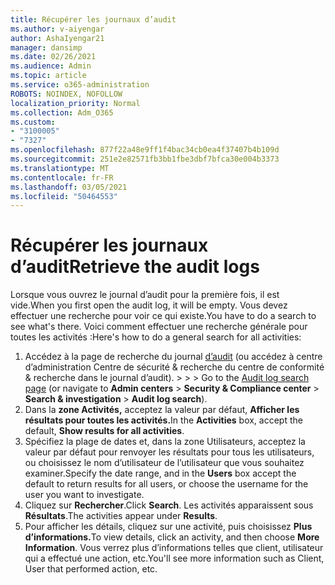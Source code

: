 ```yaml
---
title: Récupérer les journaux d’audit
ms.author: v-aiyengar
author: AshaIyengar21
manager: dansimp
ms.date: 02/26/2021
ms.audience: Admin
ms.topic: article
ms.service: o365-administration
ROBOTS: NOINDEX, NOFOLLOW
localization_priority: Normal
ms.collection: Adm_O365
ms.custom:
- "3100005"
- "7327"
ms.openlocfilehash: 877f22a48e9ff1f4bac34cb0ea4f37407b4b109d
ms.sourcegitcommit: 251e2e82571fb3bb1fbe3dbf7bfca30e004b3373
ms.translationtype: MT
ms.contentlocale: fr-FR
ms.lasthandoff: 03/05/2021
ms.locfileid: "50464553"
---
```

# <a name="retrieve-the-audit-logs"></a><span data-ttu-id="4dd64-102">Récupérer les journaux d’audit</span><span class="sxs-lookup"><span data-stu-id="4dd64-102">Retrieve the audit logs</span></span>

<span data-ttu-id="4dd64-103">Lorsque vous ouvrez le journal d’audit pour la première fois, il est vide.</span><span class="sxs-lookup"><span data-stu-id="4dd64-103">When you first open the audit log, it will be empty.</span></span> <span data-ttu-id="4dd64-104">Vous devez effectuer une recherche pour voir ce qui existe.</span><span class="sxs-lookup"><span data-stu-id="4dd64-104">You have to do a search to see what's there.</span></span> <span data-ttu-id="4dd64-105">Voici comment effectuer une recherche générale pour toutes les activités :</span><span class="sxs-lookup"><span data-stu-id="4dd64-105">Here's how to do a general search for all activities:</span></span>

1. <span data-ttu-id="4dd64-106">Accédez à la page de recherche du journal [d’audit](https://protection.office.com/#/unifiedauditlog) (ou accédez à centre d’administration Centre de sécurité & recherche du centre de conformité & recherche dans le journal d’audit).  >    >    >  </span><span class="sxs-lookup"><span data-stu-id="4dd64-106">Go to the [Audit log search page](https://protection.office.com/#/unifiedauditlog) (or navigate to  **Admin centers** > **Security & Compliance center** > **Search & investigation** > **Audit log search**).</span></span>
1. <span data-ttu-id="4dd64-107">Dans la **zone Activités,** acceptez la valeur par défaut, **Afficher les résultats pour toutes les activités.**</span><span class="sxs-lookup"><span data-stu-id="4dd64-107">In the **Activities** box, accept the default, **Show results for all activities**.</span></span>
1. <span data-ttu-id="4dd64-108">Spécifiez la plage de  dates et, dans la zone Utilisateurs, acceptez la valeur par défaut pour renvoyer les résultats pour tous les utilisateurs, ou choisissez le nom d’utilisateur de l’utilisateur que vous souhaitez examiner.</span><span class="sxs-lookup"><span data-stu-id="4dd64-108">Specify the date range, and in the **Users** box accept the default to return results for all users, or choose the username for the user you want to investigate.</span></span>
1. <span data-ttu-id="4dd64-109">Cliquez sur **Rechercher**.</span><span class="sxs-lookup"><span data-stu-id="4dd64-109">Click **Search**.</span></span> <span data-ttu-id="4dd64-110">Les activités apparaissent sous **Résultats**.</span><span class="sxs-lookup"><span data-stu-id="4dd64-110">The activities appear under **Results**.</span></span>
1. <span data-ttu-id="4dd64-111">Pour afficher les détails, cliquez sur une activité, puis choisissez **Plus d’informations.**</span><span class="sxs-lookup"><span data-stu-id="4dd64-111">To view details, click an activity, and then choose **More Information**.</span></span> <span data-ttu-id="4dd64-112">Vous verrez plus d’informations telles que client, utilisateur qui a effectué une action, etc.</span><span class="sxs-lookup"><span data-stu-id="4dd64-112">You'll see more information such as Client, User that performed action, etc.</span></span>
